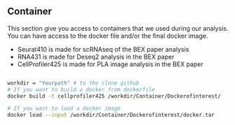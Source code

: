 ## Container

This section give you access to containers that we used during our analysis. You can have access to the docker file and/or the final docker image.

- Seurat410 is made for scRNAseq of the BEX paper analysis
- RNA431 is made for Deseq2 analysis in the BEX paper
- CellProfiler425 is made for PLA image analysis in the BEX paper


```bash

workdir = "Yourpath" # to the clone github
# If you want to build a docker from dockerfile
docker build -t cellprofiler425 /workdir/Container/Dockerofinterest/

# If you want to laod a docker image
docker load --input /workdir/Container/Dockerofinterest/docker.tar

```